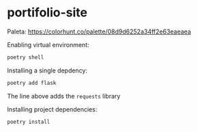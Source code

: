 # portifolio-site

Paleta: https://colorhunt.co/palette/08d9d6252a34ff2e63eaeaea


Enabling virtual environment:
```sh
poetry shell
```
Installing a single depdency:
```sh
poetry add flask
```
The line above adds the `requests` library

Installing project dependencies:
```sh
poetry install
```